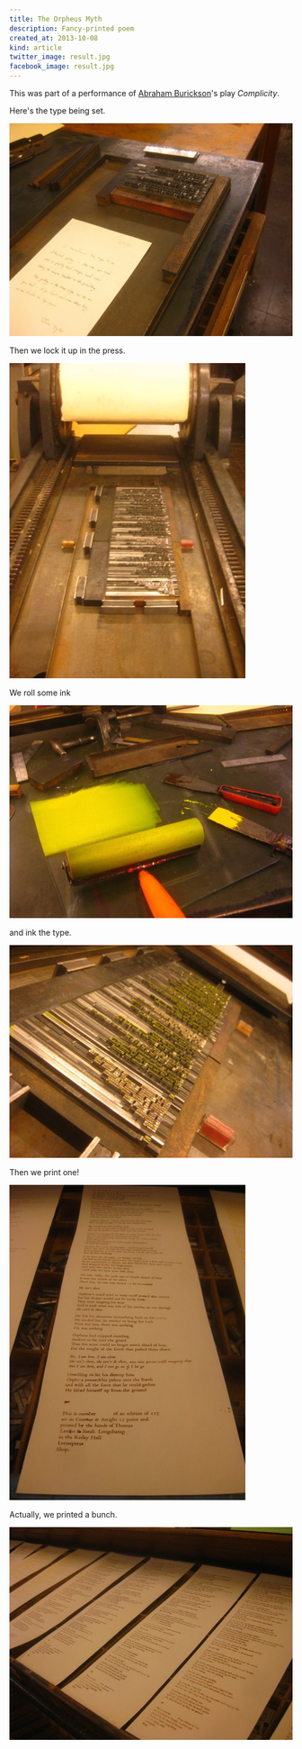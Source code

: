 ```yaml
---
title: The Orpheus Myth
description: Fancy-printed poem
created_at: 2013-10-08
kind: article
twitter_image: result.jpg
facebook_image: result.jpg
---
```

This was part of a performance of
[Abraham Burickson](http://en.wikipedia.org/wiki/Abraham_Burickson)'s
play *Complicity*.

Here's the type being set.

![Type in a galley](setting.jpg)

Then we lock it up in the press.

![Type locked up in a galley press](locked.jpg)

We roll some ink

![Ink on a piece of glass and a roller](inking.jpg)

and ink the type.

![Type with ink on it](inked.jpg)

Then we print one!

![A long piece of paper with a poem printed on it](result.jpg)

Actually, we printed a bunch.

![A bunch of pieces of paper with the same poem on all of them](results.jpg)
